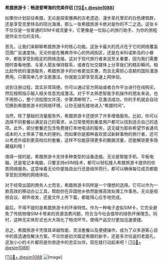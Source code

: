 **希腊旅游卡：畅游爱琴海的完美伴侣 [[TG💪+ @esim1088](https://t.me/s/esim1088)]**

如果你计划前往希腊，无论是探索雅典的古老遗迹、漫步圣托里尼的白色建筑群，还是享受克里特岛的阳光海滩，那么一张希腊旅游卡绝对是你的不二之选。这张卡不仅仅是一张普通的SIM卡或流量卡，它更像是一位贴心的旅行助手，为你的旅程提供全方位的支持。

首先，让我们来聊聊希腊旅游卡的核心功能。这张卡最大的亮点在于它的网络覆盖范围广且速度快。无论你是在雅典市中心的热闹街区，还是在米科诺斯岛的小巷中，都能享受到稳定的网络连接。这对于现代旅行者来说至关重要，因为我们需要随时查看地图、与家人朋友保持联系，或者在社交媒体上分享我们的精彩瞬间。相比起传统的漫游服务，希腊旅游卡的价格更加实惠，而且无需担心高额的国际漫游费用。只需简单几步注册激活，你就能立即享受高速上网体验。

说到注册过程，其实非常简便。你可以通过官方网站或者合作平台进行在线购买，然后按照指示输入相关信息完成激活。对于不太熟悉智能手机操作的朋友来说，也不用担心，整个流程图文并茂，步骤清晰明了。一旦激活成功，你的手机就会自动切换到希腊旅游卡的网络环境，让你无缝衔接地进入“希腊时间”。

当然，除了基础的流量服务外，希腊旅游卡还提供了许多增值服务。比如，你可以选择不同套餐以满足自己的需求，从日常使用到重度用户都可以找到适合自己的选项。此外，部分套餐还包含免费拨打本地电话的服务，这无疑为那些希望节省通讯成本的人士带来了极大的便利。而如果你是那种喜欢尝试新鲜事物的旅行者，还可以考虑升级到更高档位的套餐，这样不仅能获得更多的数据流量，还能解锁更多隐藏福利哦！

值得一提的是，希腊旅游卡支持多种类型的设备连接。无论是智能手机、平板电脑，还是笔记本电脑，只要支持eSIM技术，都可以轻松接入希腊旅游卡提供的优质网络服务。这意味着无论你是独自出行还是结伴而行，都可以确保每位成员都能享受到流畅的网络体验。

对于经常出国的商务人士而言，希腊旅游卡同样是一个理想的选择。它可以作为一款高效的移动办公工具，帮助你在异国他乡依然能够高效处理工作事务。无论是视频会议、邮件收发，还是文件上传下载，都能得心应手地完成。

最后，不得不提的是希腊旅游卡的环保特性。作为一种电子虚拟SIM卡，它完全避免了传统物理SIM卡带来的资源浪费问题，符合当今社会倡导的绿色环保理念。同时，这种无实体形式也大大简化了物流环节，使得产品交付更加迅速便捷。

总之，希腊旅游卡凭借其卓越性能、灵活套餐以及便捷操作，成为了众多游客心目中的首选通信解决方案。不论你是初次踏足希腊的新手，还是多次往返的老面孔，这张小小的卡片都将是你旅途中的忠实伙伴。现在就行动起来吧！[[TG💪+ @esim1088](https://t.me/s/esim1088)]

[[TG💪+ @esim1088](https://t.me/s/esim1088) ![Image](https://i.postimg.cc/4NQfJmqS/Snipaste-2025-05-13-00-14-12.png)]